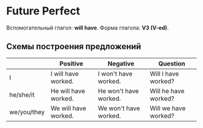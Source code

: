 # Future Perfect

Вспомогательный глагол: **will have**.
Форма глагола: **V3 (V-ed)**.

## Схемы построения предложений

|             | Positive             | Negative              | Question             |
| ----------- | -------------------- | --------------------- | -------------------- |
| I           | I will have worked.  | I won't have worked.  | Will I have worked?  |
| he/she/it   | He will have worked. | He won't have worked. | Will he have worked? |
| we/you/they | We will have worked. | We won't have worked. | Will we have worked? |

